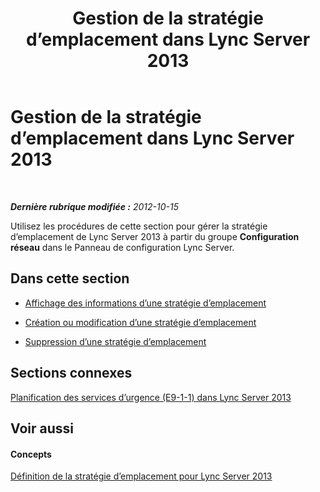 ﻿---
title: Gestion de la stratégie d’emplacement dans Lync Server 2013
TOCTitle: Gestion de la stratégie d’emplacement dans Lync Server 2013
ms:assetid: 59742679-7e3d-4f1d-8992-a4720b7a123a
ms:mtpsurl: https://technet.microsoft.com/fr-fr/library/JJ688069(v=OCS.15)
ms:contentKeyID: 49891361
ms.date: 05/20/2016
mtps_version: v=OCS.15
ms.translationtype: HT
---

# Gestion de la stratégie d’emplacement dans Lync Server 2013

 

_**Dernière rubrique modifiée :** 2012-10-15_

Utilisez les procédures de cette section pour gérer la stratégie d’emplacement de Lync Server 2013 à partir du groupe **Configuration réseau** dans le Panneau de configuration Lync Server.

## Dans cette section

  - [Affichage des informations d’une stratégie d’emplacement](lync-server-2013-viewing-location-policy-information.md)

  - [Création ou modification d’une stratégie d’emplacement](lync-server-2013-creating-or-modifying-a-location-policy.md)

  - [Suppression d’une stratégie d’emplacement](lync-server-2013-deleting-a-location-policy.md)

## Sections connexes

[Planification des services d’urgence (E9-1-1) dans Lync Server 2013](lync-server-2013-planning-for-emergency-services-e9-1-1.md)

## Voir aussi

#### Concepts

[Définition de la stratégie d’emplacement pour Lync Server 2013](lync-server-2013-defining-the-location-policy.md)

